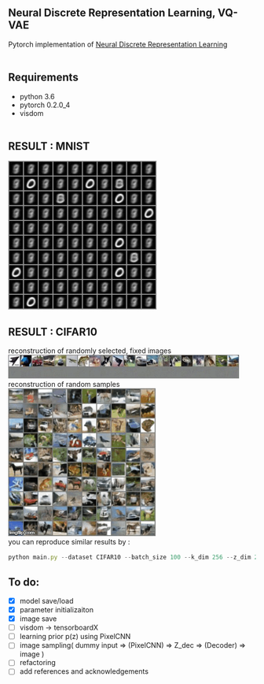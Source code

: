 ## Neural Discrete Representation Learning, VQ-VAE
Pytorch implementation of [Neural Discrete Representation Learning](https://arxiv.org/abs/1711.00937)
<br><br>
## Requirements
* python 3.6
* pytorch 0.2.0_4
* visdom
<br><br>
## RESULT : MNIST
![mnist](sample/mnist.gif)
<br>
## RESULT : CIFAR10
reconstruction of randomly selected, fixed images
<br>
![cifar10_fixed](sample/cifar10_fixed.gif)
<br>
reconstruction of random samples
<br>
![cifar10_random](sample/cifar10_random.gif)
<br>
you can reproduce similar results by :
```javascript
python main.py --dataset CIFAR10 --batch_size 100 --k_dim 256 --z_dim 256
```

## To do:
- [x] model save/load
- [x] parameter initializaiton
- [x] image save
- [ ] visdom -> tensorboardX
- [ ] learning prior p(z) using PixelCNN
- [ ] image sampling( dummy input => (PixelCNN) => Z_dec => (Decoder) => image )
- [ ] refactoring
- [ ] add references and acknowledgements
